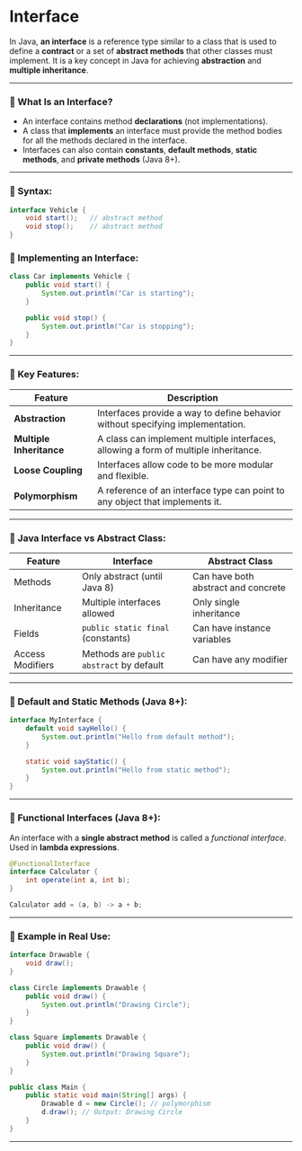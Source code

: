 # Interface

In Java, **an interface** is a reference type similar to a class that is used to define a **contract** or a set of **abstract methods** that other classes must implement. It is a key concept in Java for achieving **abstraction** and **multiple inheritance**.

---

### 🔹 What Is an Interface?

- An interface contains method **declarations** (not implementations).
- A class that **implements** an interface must provide the method bodies for all the methods declared in the interface.
- Interfaces can also contain **constants**, **default methods**, **static methods**, and **private methods** (Java 8+).

---

### 🔹 Syntax:

```java
interface Vehicle {
    void start();   // abstract method
    void stop();    // abstract method
}
```

### 🔹 Implementing an Interface:

```java
class Car implements Vehicle {
    public void start() {
        System.out.println("Car is starting");
    }

    public void stop() {
        System.out.println("Car is stopping");
    }
}
```

---

### 🔹 Key Features:

| Feature | Description |
|--------|-------------|
| **Abstraction** | Interfaces provide a way to define behavior without specifying implementation. |
| **Multiple Inheritance** | A class can implement multiple interfaces, allowing a form of multiple inheritance. |
| **Loose Coupling** | Interfaces allow code to be more modular and flexible. |
| **Polymorphism** | A reference of an interface type can point to any object that implements it. |

---

### 🔹 Java Interface vs Abstract Class:

| Feature               | Interface                          | Abstract Class                    |
|----------------------|------------------------------------|-----------------------------------|
| Methods              | Only abstract (until Java 8)       | Can have both abstract and concrete |
| Inheritance          | Multiple interfaces allowed         | Only single inheritance            |
| Fields               | `public static final` (constants)  | Can have instance variables        |
| Access Modifiers     | Methods are `public abstract` by default | Can have any modifier        |

---

### 🔹 Default and Static Methods (Java 8+):

```java
interface MyInterface {
    default void sayHello() {
        System.out.println("Hello from default method");
    }

    static void sayStatic() {
        System.out.println("Hello from static method");
    }
}
```

---

### 🔹 Functional Interfaces (Java 8+):

An interface with a **single abstract method** is called a *functional interface*. Used in **lambda expressions**.

```java
@FunctionalInterface
interface Calculator {
    int operate(int a, int b);
}

Calculator add = (a, b) -> a + b;
```

---

### 🔹 Example in Real Use:

```java
interface Drawable {
    void draw();
}

class Circle implements Drawable {
    public void draw() {
        System.out.println("Drawing Circle");
    }
}

class Square implements Drawable {
    public void draw() {
        System.out.println("Drawing Square");
    }
}

public class Main {
    public static void main(String[] args) {
        Drawable d = new Circle(); // polymorphism
        d.draw(); // Output: Drawing Circle
    }
}
```

---

